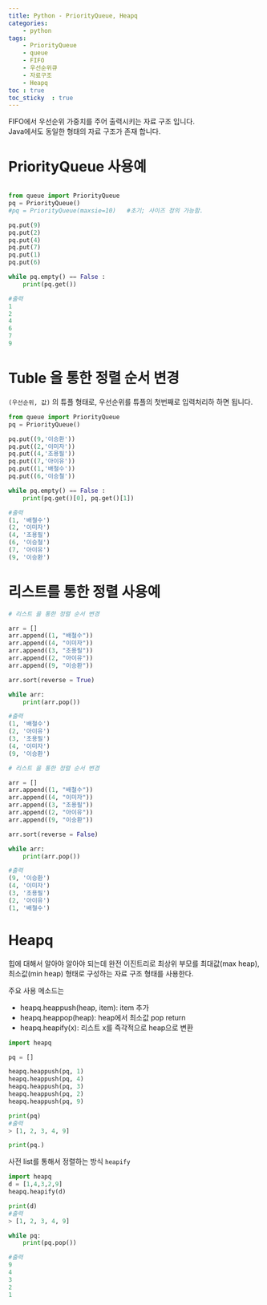 ```yaml
---
title: Python - PriorityQueue, Heapq
categories: 
    - python
tags: 
    - PriorityQueue
    - queue
    - FIFO
    - 우선순위큐
    - 자료구조
    - Heapq 
toc : true
toc_sticky  : true    
---
```


FIFO에서 우선순위 가중치를 주어 출력시키는 자료 구조 입니다.   
Java에서도 동일한 형태의 자료 구조가 존재 합니다.   

# PriorityQueue 사용예
```python

from queue import PriorityQueue
pq = PriorityQueue()        
#pq = PriorityQueue(maxsie=10)   #초기; 사이즈 정의 가능함.

pq.put(9)
pq.put(2)
pq.put(4)
pq.put(7)
pq.put(1)
pq.put(6)

while pq.empty() == False :
    print(pq.get())

#출력
1
2
4
6
7
9
```

# Tuble 을 통한 정렬 순서 변경
`(우선순위, 값)` 의 튜플 형태로, 우선순위를 튜플의 첫번째로 입력처리하 하면 됩니다.

```python
from queue import PriorityQueue
pq = PriorityQueue()        

pq.put((9,'이승환'))
pq.put((2,'이미자'))
pq.put((4,'조용필'))
pq.put((7,'아이유'))
pq.put((1,'배철수'))
pq.put((6,'이승철'))

while pq.empty() == False :
    print(pq.get()[0], pq.get()[1])

#출력
(1, '배철수')
(2, '이미자')
(4, '조용필')
(6, '이승철')
(7, '아이유')
(9, '이승환')

```

# 리스트를 통한 정렬 사용예
```python
# 리스트 을 통한 정렬 순서 변경

arr = []
arr.append((1, "배철수"))
arr.append((4, "이미자"))
arr.append((3, "조용필"))
arr.append((2, "아이유"))
arr.append((9, "이승환"))

arr.sort(reverse = True)

while arr:
    print(arr.pop())

#출력
(1, '배철수')
(2, '아이유')
(3, '조용필')
(4, '이미자')
(9, '이승환')
```

```python
# 리스트 을 통한 정렬 순서 변경

arr = []
arr.append((1, "배철수"))
arr.append((4, "이미자"))
arr.append((3, "조용필"))
arr.append((2, "아이유"))
arr.append((9, "이승환"))

arr.sort(reverse = False)

while arr:
    print(arr.pop())

#출력
(9, '이승환')
(4, '이미자')
(3, '조용필')
(2, '아이유')
(1, '배철수')
```

# Heapq 
힙에 대해서 알아야 알아야 되는데 완전 이진트리로 최상위 부모를 최대값(max heap), 최소값(min heap) 형태로 구성하는 자료 구조 형태를 사용한다.

주요 사용 메소드는
- heapq.heappush(heap, item): item 추가
- heapq.heappop(heap): heap에서 최소값 pop return
- heapq.heapify(x): 리스트 x를 즉각적으로 heap으로 변환

```python
import heapq

pq = []

heapq.heappush(pq, 1)
heapq.heappush(pq, 4)
heapq.heappush(pq, 3)
heapq.heappush(pq, 2)
heapq.heappush(pq, 9)

print(pq)
#출력
> [1, 2, 3, 4, 9]

print(pq.)
```

사전 list를 통해서 정렬하는 방식 `heapify`   
```python
import heapq
d = [1,4,3,2,9]
heapq.heapify(d)

print(d)
#출력
> [1, 2, 3, 4, 9]

while pq:
    print(pq.pop())

#출력
9
4
3
2
1

```

